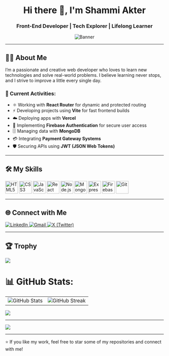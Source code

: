 <!-- Banner Image -->


<h1 align="center">Hi there 👋, I'm Shammi Akter</h1>
<h3 align="center">Front-End Developer | Tech Explorer | Lifelong Learner</h3>
<p align="center">
  <img src="https://i.ibb.co/zHLTX2CT/github-header-image-1.png" alt="Banner" />
</p>

---

## 👩‍💻 About Me

I’m a passionate and creative web developer who loves to learn new technologies and solve real-world problems. I believe learning never stops, and I strive to improve a little every single day.

### 🔭 Current Activities:

- ⚛️ Working with **React Router** for dynamic and protected routing
- ⚡ Developing projects using **Vite** for fast frontend builds
- ☁️ Deploying apps with **Vercel**
- 🔐 Implementing **Firebase Authentication** for secure user access
- 🗄️ Managing data with **MongoDB**
- 💳 Integrating **Payment Gateway Systems**
- 🛡️ Securing APIs using **JWT (JSON Web Tokens)**


---

## 🛠️ My Skills

<p align="left">
  <img src="https://cdn.jsdelivr.net/gh/devicons/devicon/icons/html5/html5-original.svg" alt="HTML5" width="40" />
  <img src="https://cdn.jsdelivr.net/gh/devicons/devicon/icons/css3/css3-original.svg" alt="CSS3" width="40" />
  <img src="https://cdn.jsdelivr.net/gh/devicons/devicon/icons/javascript/javascript-original.svg" alt="JavaScript" width="40" />
  <img src="https://cdn.jsdelivr.net/gh/devicons/devicon/icons/react/react-original.svg" alt="React" width="40" />
  <img src="https://cdn.jsdelivr.net/gh/devicons/devicon/icons/nodejs/nodejs-original.svg" alt="Node.js" width="40" />
  <img src="https://cdn.jsdelivr.net/gh/devicons/devicon/icons/mongodb/mongodb-original.svg" alt="MongoDB" width="40" />
  <img src="https://cdn.jsdelivr.net/gh/devicons/devicon/icons/express/express-original.svg" alt="Express.js" width="40" />
  <img src="https://cdn.jsdelivr.net/gh/devicons/devicon/icons/firebase/firebase-plain.svg" alt="Firebase" width="40" />
  <img src="https://cdn.jsdelivr.net/gh/devicons/devicon/icons/git/git-original.svg" alt="Git" width="40" />
</p>

---

## 🌐 Connect with Me

<p align="left">
  <a href="https://www.linkedin.com/in/your-linkedin" target="_blank">
    <img src="https://img.shields.io/badge/LinkedIn-0077B5?style=for-the-badge&logo=linkedin&logoColor=white" alt="LinkedIn" />
  </a>
  <a href="mailto:shammisumi137@gmail.com">
    <img src="https://img.shields.io/badge/Gmail-D14836?style=for-the-badge&logo=gmail&logoColor=white" alt="Gmail" />
  </a>
  <a href="https://x.com/ShammiAkth36648" target="_blank">
    <img src="https://img.shields.io/badge/X&nbsp;&nbsp;&nbsp;&nbsp;-000000?style=for-the-badge&logo=twitter&logoColor=white" alt="X (Twitter)" />
  </a>
</p>




---
## 🏆 Trophy

<p align="left">
  <img alig src="https://github-profile-trophy.vercel.app/?username=Shammi-Akhter&theme=onestar&row=1&margin-w=15&rank=SSS,SS,S,AAA,AA,A,B,C" />
</p>

# 📊 GitHub Stats:
<table>
  <tr>
    <td>
      <img src="https://github-readme-stats.vercel.app/api?username=Shammi-Akhter&theme=dark&hide_border=true&include_all_commits=true&count_private=false" alt="GitHub Stats" />
    </td>
    <td>
      <img src="https://nirzak-streak-stats.vercel.app/?user=Shammi-Akhter&theme=dark&hide_border=true" alt="GitHub Streak" />
    </td>
  </tr>
</table>

![](https://github-readme-stats.vercel.app/api/top-langs/?username=Shammi-Akhter&theme=dark&hide_border=false&include_all_commits=true&count_private=false&layout=compact)

---
[![](https://visitcount.itsvg.in/api?id=Shammi-Akhter&icon=0&color=0)](https://visitcount.itsvg.in)

<!-- Proudly created with GPRM ( https://gprm.itsvg.in ) -->


---

⭐️ If you like my work, feel free to star some of my repositories and connect with me!
